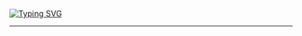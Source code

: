 
<a href="https://git.io/typing-svg"><img src="https://readme-typing-svg.herokuapp.com?font=Fira+Code&weight=700&pause=1000&width=435&lines=Hello%2C+I'm+Nasida%2C+a+programmer" alt="Typing SVG" /></a>

---


